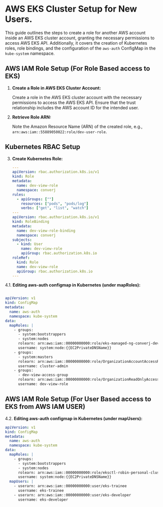 # AWS EKS Cluster Setup for New Users.

This guide outlines the steps to create a role for another AWS account inside an AWS EKS cluster account, granting the necessary permissions to access AWS EKS API. Additionally, it covers the creation of Kubernetes roles, role bindings, and the configuration of the `aws-auth` ConfigMap in the `kube-system` namespace.

## AWS IAM Role Setup (For Role Based access to EKS)

1. **Create a Role in AWS EKS Cluster Account:**

   Create a role in the AWS EKS cluster account with the necessary permissions to access the AWS EKS API. Ensure that the trust relationship includes the AWS account ID for the intended user.

2. **Retrieve Role ARN:**

   Note the Amazon Resource Name (ARN) of the created role, e.g., `arn:aws:iam::55889050022:role/dev-user-role`.

## Kubernetes RBAC Setup

3. **Create Kubernetes Role:**

   ```yaml
   ---
   apiVersion: rbac.authorization.k8s.io/v1
   kind: Role
   metadata:
     name: dev-view-role
     namespace: converj
   rules:
     - apiGroups: [""]
       resources: ["pods", "pods/log"]
       verbs: ["get", "list", "watch"]
   ---
   apiVersion: rbac.authorization.k8s.io/v1
   kind: RoleBinding
   metadata:
     name: dev-view-role-binding
     namespace: converj
   subjects:
     - kind: User
       name: dev-view-role
       apiGroup: rbac.authorization.k8s.io
   roleRef:
     kind: Role
     name: dev-view-role
     apiGroup: rbac.authorization.k8s.io
   ---

4.1. **Editing aws-auth configmap in Kubernetes (under mapRoles):**

   ```yaml

   apiVersion: v1
   kind: ConfigMap
   metadata:
     name: aws-auth
     namespace: kube-system
   data:
     mapRoles: |
       - groups:
         - system:bootstrappers
         - system:nodes
         rolearn: arn:aws:iam::00000000000:role/eks-managed-ng-converj-dev
         username: system:node:{{EC2PrivateDNSName}}
       - groups:
         - system:masters
         rolearn: arn:aws:iam::00000000000:role/OrganizationAccountAccessRole
         username: cluster-admin
       - groups:
         - dev-view-access-group
         rolearn: arn:aws:iam::00000000000:role/OrganizationReadOnlyAccessRole
         username: dev-view-role

```
## AWS IAM Role Setup (For User Based access to EKS from AWS IAM USER)

4.2. **Editing aws-auth configmap in Kubernetes (under mapUsers):**

   ```yaml
   apiVersion: v1
   kind: ConfigMap
   metadata:
     name: aws-auth
     namespace: kube-system
   data:
     mapRoles: |
       - groups:
         - system:bootstrappers
         - system:nodes
         rolearn: arn:aws:iam::00000000000:role/eksctl-robin-personal-cluster-nod-NodeInstanceRole-TUKH4Z187ANC
         username: system:node:{{EC2PrivateDNSName}}
     mapUsers: |
       - userarn: arn:aws:iam::00000000000:user/eks-trainee
         username: eks-trainee
       - userarn: arn:aws:iam::00000000000:user/eks-developer
         username: eks-developer

